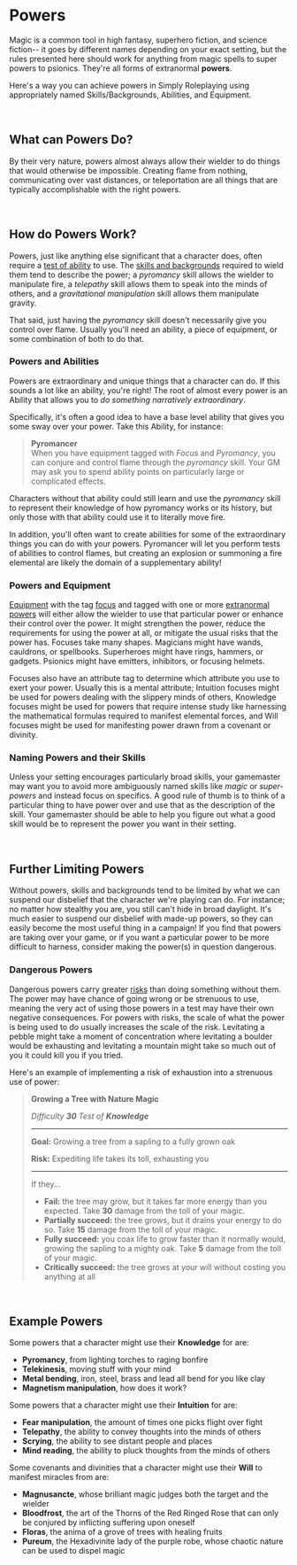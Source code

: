 # Powers

Magic is a common tool in high fantasy, superhero fiction, and science fiction-- it goes by different names depending on your exact setting, but the rules presented here should work for anything from magic spells to super powers to psionics. They're all forms of extranormal **powers**.

Here's a way you can achieve powers in Simply Roleplaying using appropriately named Skills/Backgrounds, Abilities, and Equipment.

<br/>

## What can Powers Do?

By their very nature, powers almost always allow their wielder to do things that would otherwise be impossible. Creating flame from nothing, communicating over vast distances, or teleportation are all things that are typically accomplishable with the right powers.

<br/>

## How do Powers Work?

Powers, just like anything else significant that a character does, often require a [test of ability](../gameplay/tests.md) to use. The [skills and backgrounds](../character/skills.md) required to wield them tend to describe the power; a _pyromancy_ skill allows the wielder to manipulate fire, a _telepathy_ skill allows them to speak into the minds of others, and a _gravitational manipulation_ skill allows them manipulate gravity.

That said, just having the _pyromancy_ skill doesn't necessarily give you control over flame. Usually you'll need an ability, a piece of equipment, or some combination of both to do that.

### Powers and Abilities

Powers are extraordinary and unique things that a character can do. If this sounds a lot like an ability, you're right! The root of almost every power is an Ability that allows you to _do something narratively extraordinary_.

Specifically, it's often a good idea to have a base level ability that gives you some sway over your power. Take this Ability, for instance:

>   **Pyromancer**<br/>When you have equipment tagged with _Focus_ and _Pyromancy_, you can conjure and control flame through the _pyromancy_ skill. Your GM may ask you to spend ability points on particularly large or complicated effects.

Characters without that ability could still learn and use the _pyromancy_ skill to represent their knowledge of how pyromancy works or its history, but only those with that ability could use it to literally move fire.

In addition, you'll often want to create abilities for some of the extraordinary things you can do with your powers. Pyromancer will let you perform tests of abilities to control flames, but creating an explosion or summoning a fire elemental are likely the domain of a supplementary ability!

### Powers and Equipment

[Equipment](../character/equipment.md) with the tag [focus](../character/equipment.md#focus) and tagged with one or more [extranormal powers](../character/equipment.md#extranormal-power) will either allow the wielder to use that particular power or enhance their control over the power. It might strengthen the power, reduce the requirements for using the power at all, or mitigate the usual risks that the power has. Focuses take many shapes. Magicians might have wands, cauldrons, or spellbooks. Superheroes might have rings, hammers, or gadgets. Psionics might have emitters, inhibitors, or focusing helmets.

Focuses also have an attribute tag to determine which attribute you use to exert your power. Usually this is a mental attribute; Intuition focuses might be used for powers dealing with the slippery minds of others, Knowledge focuses might be used for powers that require intense study like harnessing the mathematical formulas required to manifest elemental forces, and Will focuses might be used for manifesting power drawn from a covenant or divinity.

### Naming Powers and their Skills

Unless your setting encourages particularly broad skills, your gamemaster may want you to avoid more ambiguously named skills like _magic_ or _super-powers_ and instead focus on specifics. A good rule of thumb is to think of a particular thing to have power over and use that as the description of the skill. Your gamemaster should be able to help you figure out what a good skill would be to represent the power you want in their setting.

<br/>

## Further Limiting Powers

Without powers, skills and backgrounds tend to be limited by what we can suspend our disbelief that the character we're playing can do. For instance; no matter how stealthy you are, you still can't hide in broad daylight. It's much easier to suspend our disbelief with made-up powers, so they can easily become the most useful thing in a campaign! If you find that powers are taking over your game, or if you want a particular power to be more difficult to harness, consider making the power(s) in question dangerous.

### Dangerous Powers

Dangerous powers carry greater [risks](../gameplay/tests.md#risk-guidelines) than doing something without them. The power may have chance of going wrong or be strenuous to use, meaning the very act of using those powers in a test may have their own negative consequences. For powers with risks, the scale of what the power is being used to do usually increases the scale of the risk. Levitating a pebble might take a moment of concentration where levitating a boulder would be exhausting and levitating a mountain might take so much out of you it could kill you if you tried.

Here's an example of implementing a risk of exhaustion into a strenuous use of power:

>   **Growing a Tree with Nature Magic**
>
>   _Difficulty **30** Test of **Knowledge**_
>
>   ****
>
>   **Goal:** Growing a tree from a sapling to a fully grown oak
>
>   **Risk:** Expediting life takes its toll, exhausting you
>
>   ****
>
>   If they...
>
>   * **Fail:** the tree may grow, but it takes far more energy than you expected. Take **30** damage from the toll of your magic.
>   * **Partially succeed:** the tree grows, but it drains your energy to do so. Take **15** damage from the toll of your magic.
>   * **Fully succeed:** you coax life to grow faster than it normally would, growing the sapling to a mighty oak. Take **5** damage from the toll of your magic.
>   * **Critically succeed:** the tree grows at your will without costing you anything at all

<br/>

## Example Powers

Some powers that a character might use their **Knowledge** for are:

* **Pyromancy**, from lighting torches to raging bonfire
* **Telekinesis**, moving stuff with your mind
* **Metal bending**, iron, steel, brass and lead all bend for you like clay
* **Magnetism manipulation**, how does it work?

Some powers that a character might use their **Intuition** for are:

* **Fear manipulation**, the amount of times one picks flight over fight
* **Telepathy**, the ability to convey thoughts into the minds of others
* **Scrying**, the ability to see distant people and places
* **Mind reading**, the ability to pluck thoughts from the minds of others

Some covenants and divinities that a character might use their **Will** to manifest miracles from are:

* **Magnusancte**, whose brilliant magic judges both the target and the wielder
* **Bloodfrost**, the art of the Thorns of the Red Ringed Rose that can only be conjured by inflicting suffering upon oneself
* **Floras**, the anima of a grove of trees with healing fruits
* **Pureum**, the Hexadivinite lady of the purple robe, whose chaotic nature can be used to dispel magic

<br/>